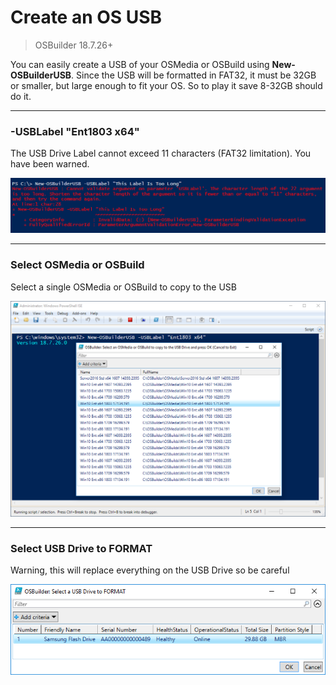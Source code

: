 # Create an OS USB

> OSBuilder 18.7.26+

You can easily create a USB of your OSMedia or OSBuild using **New-OSBuilderUSB**.  Since the USB will be formatted in FAT32, it must be 32GB or smaller, but large enough to fit your OS.  So to play it save 8-32GB should do it.

---

### -USBLabel "Ent1803 x64"

The USB Drive Label cannot exceed 11 characters \(FAT32 limitation\).  You have been warned.

![](/assets/2018-07-25_23-37-58.png)

---

### Select OSMedia or OSBuild

Select a single OSMedia or OSBuild to copy to the USB

![](/assets/2018-07-25_23-47-35.png)

---

### Select USB Drive to FORMAT

Warning, this will replace everything on the USB Drive so be careful

![](/assets/2018-07-25_23-50-07.png)














